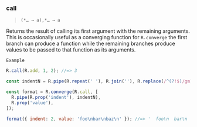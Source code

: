### call

> `(*… → a),*… → a`

Returns the result of calling its first argument with the remaining arguments. This is occasionally useful as a converging function for `R.converge` the first branch can produce a function while the remaining branches produce values to be passed to that function as its arguments.

`Example`

```js
R.call(R.add, 1, 2); //=> 3

const indentN = R.pipe(R.repeat(' '), R.join(''), R.replace(/^(?!$)/gm));

const format = R.converge(R.call, [
  R.pipe(R.prop('indent'), indentN),
  R.prop('value'),
]);

format({ indent: 2, value: 'foo\nbar\nbaz\n' }); //=> '  foo\n  bar\n  baz\n'
```
